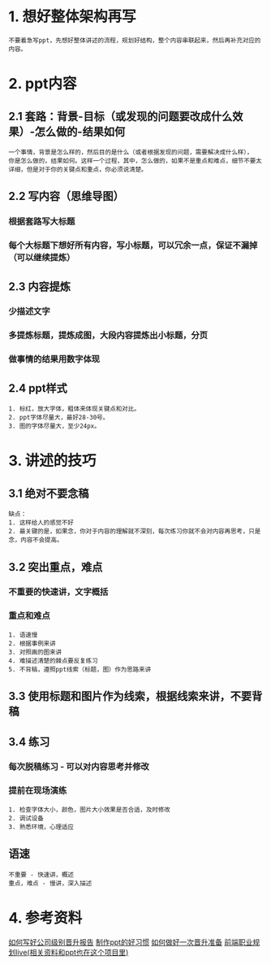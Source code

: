 # 1. 想好整体架构再写
    不要着急写ppt，先想好整体讲述的流程，规划好结构，整个内容串联起来，然后再补充对应的内容。

# 2. ppt内容

## 2.1 套路：背景-目标（或发现的问题要改成什么效果）-怎么做的-结果如何
    一个事情，背景是怎么样的，然后目的是什么（或者根据发现的问题，需要解决成什么样），
    你是怎么做的，结果如何。这样一个过程，其中，怎么做的，如果不是重点和难点，细节不要太详细，但是对于你的关键点和重点，你必须说清楚。

## 2.2 写内容（思维导图）
### 根据套路写大标题
### 每个大标题下想好所有内容，写小标题，可以冗余一点，保证不漏掉（可以继续提炼）


## 2.3 内容提炼
### 少描述文字
### 多提炼标题，提炼成图，大段内容提炼出小标题，分页
### 做事情的结果用数字体现

## 2.4 ppt样式
    1. 标红，放大字体，粗体来体现关键点和对比。
    2. ppt字体尽量大，最好28-30号。
    3. 图的字体尽量大，至少24px。

# 3. 讲述的技巧
## 3.1 绝对不要念稿
    缺点：
    1. 这样给人的感觉不好
    2. 最关键的是，如果念，你对于内容的理解就不深刻，每次练习你就不会对内容再思考，只是念，内容不会提高。

## 3.2 突出重点，难点
### 不重要的快速讲，文字概括
### 重点和难点
    1. 语速慢
    2. 根据事例来讲
    3. 对照画的图来讲
    4. 难描述清楚的棘点要反复练习
    5. 不背稿，遵照ppt线索（标题，图）作为思路来讲

## 3.3 使用标题和图片作为线索，根据线索来讲，不要背稿

## 3.4 练习
### 每次脱稿练习 - 可以对内容思考并修改
### 提前在现场演练
    1. 检查字体大小，颜色，图片大小效果是否合适，及时修改
    2. 调试设备
    3. 熟悉环境，心理适应

## 语速
    不重要 - 快速讲，概述
    重点，难点 - 慢讲，深入描述

# 4. 参考资料
[如何写好公司级别晋升报告](https://www.zhihu.com/question/63442942)
[制作ppt的好习惯](https://www.zhihu.com/question/20274574)
[如何做好一次晋升准备](https://github.com/kumawu/blog/blob/master/%E5%A6%82%E4%BD%95%E5%81%9A%E5%A5%BD%E4%B8%80%E6%AC%A1%E6%99%8B%E5%8D%87%E5%87%86%E5%A4%87.md)
[前端职业规划live(相关资料和ppt也在这个项目里)](https://github.com/zcs19871221/careerLive/blob/master/data/Transcript.md)




